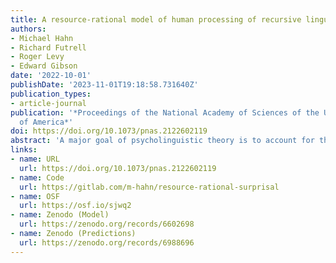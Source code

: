 ```yaml
---
title: A resource-rational model of human processing of recursive linguistic structure
authors:
- Michael Hahn
- Richard Futrell
- Roger Levy
- Edward Gibson
date: '2022-10-01'
publishDate: '2023-11-01T19:18:58.731640Z'
publication_types:
- article-journal
publication: '*Proceedings of the National Academy of Sciences of the United States
  of America*'
doi: https://doi.org/10.1073/pnas.2122602119
abstract: 'A major goal of psycholinguistic theory is to account for the cognitive constraints limiting the speed and ease of language comprehension and production. Wide-ranging evidence demonstrates a key role for linguistic expectations: A word’s predictability, as measured by the information-theoretic quantity of surprisal, is a major determinant of processing difficulty. But surprisal, under standard theories, fails to predict the difficulty profile of an important class of linguistic patterns: the nested hierarchical structures made possible by recursion in human language. These nested structures are better accounted for by psycholinguistic theories of constrained working memory capacity. However, progress on theory unifying expectation-based and memory-based accounts has been limited. Here we present a unified theory of a rational trade-off between precision of memory representations with ease of prediction, a scaled-up computational implementation using contemporary machine learning methods, and experimental evidence in support of the theory’s distinctive predictions. We show that the theory makes nuanced and distinctive predictions for difficulty patterns in nested recursive structures predicted by neither expectation-based nor memory-based theories alone. These predictions are confirmed 1) in two language comprehension experiments in English, and 2) in sentence completions in English, Spanish, and German. More generally, our framework offers computationally explicit theory and methods for understanding how memory constraints and prediction interact in human language comprehension and production.'
links:
- name: URL
  url: https://doi.org/10.1073/pnas.2122602119
- name: Code
  url: https://gitlab.com/m-hahn/resource-rational-surprisal
- name: OSF
  url: https://osf.io/sjwq2
- name: Zenodo (Model)
  url: https://zenodo.org/records/6602698
- name: Zenodo (Predictions)
  url: https://zenodo.org/records/6988696
---
```

